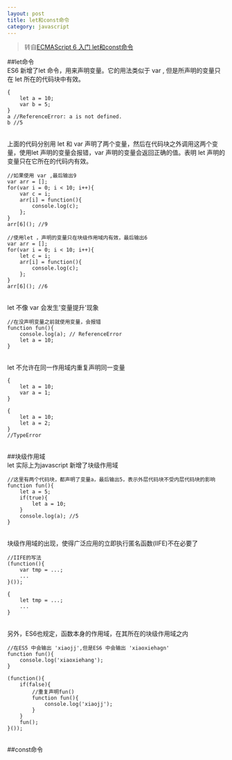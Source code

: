 ```yaml
---
layout: post
title: let和const命令
category: javascript
---
```


>转自[ECMAScript 6 入门 let和const命令](http://es6.ruanyifeng.com/#docs/let)

##let命令
<br>
ES6 新增了let 命令，用来声明变量。它的用法类似于 var , 但是所声明的变量只在 let 所在的代码块中有效。

    {
        let a = 10;
        var b = 5;
    }
    a //ReferenceError: a is not defined.
    b //5
<br>
上面的代码分别用 let 和 var 声明了两个变量，然后在代码块之外调用这两个变量，使用let 声明的变量会报错，var 声明的变量会返回正确的值。表明 let 声明的变量只在它所在的代码内有效。

    //如果使用 var ,最后输出9
    var arr = [];
    for(var i = 0; i < 10; i++){
        var c = i;
        arr[i] = function(){
            console.log(c);
        };
    }
    arr[6](); //9
    
    //使用let ，声明的变量只在块级作用域内有效，最后输出6
    var arr = [];
    for(var i = 0; i < 10; i++){
        let c = i;
        arr[i] = function(){
            console.log(c);
        };
    }
    arr[6](); //6
<br>
let 不像 var 会发生'变量提升'现象

    //在没声明变量之前就使用变量，会报错
    function fun(){
        console.log(a); // ReferenceError
        let a = 10;
    }
<br>
let 不允许在同一作用域内重复声明同一变量

    {
        let a = 10;
        var a = 1;
    }
    
    {
        let a = 10;
        let a = 2;
    }
    //TypeError
<br>
##块级作用域
<br>
let 实际上为javascript 新增了块级作用域

    //这里有两个代码块，都声明了变量a，最后输出5，表示外层代码块不受内层代码块的影响
    function fun(){
        let a = 5;
        if(true){
            let a = 10;
        }
        console.log(a); //5
    }
<br>
块级作用域的出现，使得广泛应用的立即执行匿名函数(IIFE)不在必要了

    //IIFE的写法
    (function(){
        var tmp = ...;
        ...
    }());
    
    {
        let tmp = ...;
        ...
    }
<br>
另外，ES6也规定，函数本身的作用域，在其所在的块级作用域之内

    //在ES5 中会输出 'xiaojj',但是ES6 中会输出 'xiaoxiehagn'
    function fun(){
        console.log('xiaoxiehang');
    }
    
    (function(){
        if(false){
            //重复声明fun()
            function fun(){
                console.log('xiaojj');
            }
        }
        fun();
    }());
<br>
##const命令
